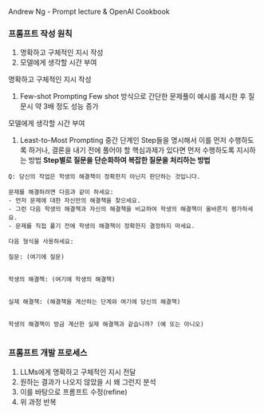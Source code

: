 Andrew Ng - Prompt lecture & OpenAI Cookbook

### 프롬프트 작성 원칙
1. 명확하고 구체적인 지시 작성
2. 모델에게 생각할 시간 부여

명확하고 구체적인 지시 작성
1. Few-shot Prompting
	Few shot 방식으로 간단한 문제풀이 예시를 제시한 후 질문시 약 3배 정도 성능 증가

모델에게 생각할 시간 부여
1. Least-to-Most Prompting
	중간 단계인 Step들을 명시해서 이를 먼저 수행하도록 하거나, 결론을 내기 전에 풀어야 할 핵심과제가 있다면 먼저 수행하도록 지시하는 방법
	**Step별로 질문을 단순화하여 복잡한 질문을 처리하는 방법**

```script
Q: 당신의 작업은 학생의 해결책이 정확한지 아닌지 판단하는 것입니다.

문제를 해결하려면 다음과 같이 하세요:
- 먼저 문제에 대한 자신만의 해결책을 찾으세요.
- 그런 다음 학생의 해결책과 자신의 해결책을 비교하여 학생의 해결책이 올바른지 평가하세요.
- 문제를 직접 풀기 전에 학생의 해결책이 정확한지 결정하지 마세요.

다음 형식을 사용하세요:

질문: (여기에 질문)


학생의 해결책: (여기에 학생의 해결책)


실제 해결책: (해결책을 계산하는 단계와 여기에 당신의 해결책)


학생의 해결책이 방금 계산한 실제 해결책과 같습니까? (예 또는 아니오) 
 
```

### 프롬프트 개발 프로세스
1. LLMs에게 명확하고 구체적인 지시 전달
2. 원하는 결과가 나오지 않았을 시 왜 그런지 분석
3. 이를 바탕으로 프롬프트 수정(refine)
4. 위 과정 반복


